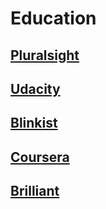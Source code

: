 # Education

## [Pluralsight](https://www.pluralsight.com/)

## [Udacity](https://www.udacity.com/)

## [Blinkist](https://www.blinkist.com/)

## [Coursera](https://www.coursera.org)

## [Brilliant](https://brilliant.org)
